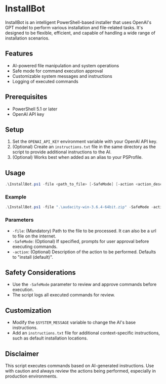 # InstallBot

InstallBot is an intelligent PowerShell-based installer that uses OpenAI's GPT model to perform various installation and file-related tasks. It's designed to be flexible, efficient, and capable of handling a wide range of installation scenarios.

## Features

- AI-powered file manipulation and system operations
- Safe mode for command execution approval
- Customizable system messages and instructions
- Logging of executed commands

## Prerequisites

- PowerShell 5.1 or later
- OpenAI API key

## Setup

1. Set the `OPENAI_API_KEY` environment variable with your OpenAI API key.
2. (Optional) Create an `instructions.txt` file in the same directory as the script to provide additional instructions to the AI.
3. (Optional) Works best when added as an alias to your PSProfile.

## Usage

```powershell
.\InstallBot.ps1 -file <path_to_file> [-SafeMode] [-action <action_description>]
```

### Example

```powershell
.\InstallBot.ps1 -file ".\audacity-win-3.6.4-64bit.zip" -SafeMode -action "install to .\audacity"
```

### Parameters

- `-file`: (Mandatory) Path to the file to be processed. It can also be a url to file on the internet.
- `-SafeMode`: (Optional) If specified, prompts for user approval before executing commands.
- `-action`: (Optional) Description of the action to be performed. Defaults to "install (default)".

## Safety Considerations

- Use the `-SafeMode` parameter to review and approve commands before execution.
- The script logs all executed commands for review.

## Customization

- Modify the `$SYSTEM_MESSAGE` variable to change the AI's base instructions.
- Add an `instructions.txt` file for additional context-specific instructions, such as default installation locations.

## Disclaimer

This script executes commands based on AI-generated instructions. Use with caution and always review the actions being performed, especially in production environments.
